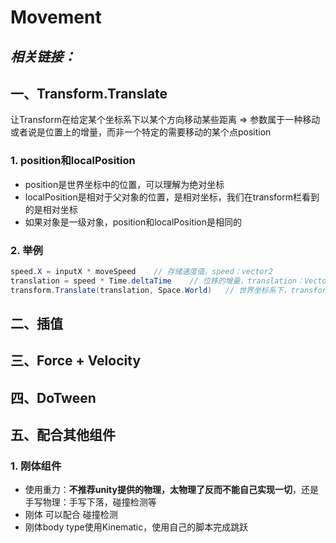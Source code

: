 # Movement

*相关链接：*
- 

## 一、Transform.Translate

让Transform在给定某个坐标系下以某个方向移动某些距离 => 参数属于一种移动或者说是位置上的增量，而非一个特定的需要移动的某个点position

### 1. position和localPosition
- position是世界坐标中的位置，可以理解为绝对坐标
- localPosition是相对于父对象的位置，是相对坐标，我们在transform栏看到的是相对坐标
- 如果对象是一级对象，position和localPosition是相同的

### 2. 举例
```csharp
speed.X = inputX * moveSpeed    // 存储速度值，speed：vector2
translation = speed * Time.deltaTime    // 位移的增量，translation：Vector3
transform.Translate(translation, Space.World)   // 世界坐标系下，transform对象移动translation
```

## 二、插值

## 三、Force + Velocity

## 四、DoTween

## 五、配合其他组件

### 1. 刚体组件
- 使用重力：**不推荐unity提供的物理，太物理了反而不能自己实现一切**，还是手写物理：手写下落，碰撞检测等
- 刚体 可以配合 碰撞检测
- 刚体body type使用Kinematic，使用自己的脚本完成跳跃
